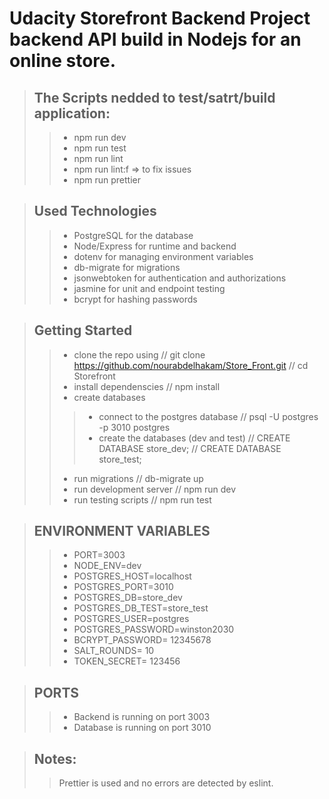 # Udacity Storefront Backend Project backend API build in Nodejs for an online store.
>## The Scripts nedded to test/satrt/build application:
>> - npm run dev
>> - npm run test
>> - npm run lint
>> - npm run lint:f => to fix issues
>> - npm run prettier

>## Used Technologies
>> - PostgreSQL for the database
>> - Node/Express for runtime and backend
>> - dotenv for managing environment variables
>> - db-migrate for migrations
>> - jsonwebtoken for authentication and authorizations
>> - jasmine for unit and endpoint testing
>> - bcrypt for hashing passwords

>## Getting Started
>> - clone the repo using 
// git clone https://github.com/nourabdelhakam/Store_Front.git
// cd Storefront
>> - install dependenscies
// npm install
>> - create databases
>>> - connect to the postgres database
// psql -U postgres -p 3010 postgres
>>> -  create the databases (dev and test)
// CREATE DATABASE store_dev;
// CREATE DATABASE store_test;
>> - run migrations
// db-migrate up
>> - run development server
// npm run dev
>> - run testing scripts
// npm run test

>## ENVIRONMENT VARIABLES
>> - PORT=3003
>> - NODE_ENV=dev
>> - POSTGRES_HOST=localhost
>> - POSTGRES_PORT=3010
>> - POSTGRES_DB=store_dev
>> - POSTGRES_DB_TEST=store_test
>> - POSTGRES_USER=postgres
>> - POSTGRES_PASSWORD=winston2030
>> - BCRYPT_PASSWORD= 12345678
>> - SALT_ROUNDS= 10
>> - TOKEN_SECRET= 123456

>## PORTS
>> - Backend is running on port 3003
>> - Database is running on port 3010

> ## Notes:
>> Prettier is used and no errors are detected by eslint.